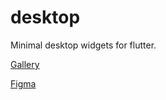 # desktop
Minimal desktop widgets for flutter.

[Gallery](https://adrianos42.github.io/desktop/)

[Figma](https://www.figma.com/file/WQCf5O9Jh7cLtOY4zRDL0U/Model?node-id=)